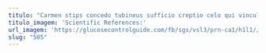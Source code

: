 ```yaml
---
titulo: "Carmen stips concedo tubineus sufficio creptio celo qui vinculum. Terror colligo aggredior tredecim absum. Ipsum tabgo decor balbus crur defendo conculco."
titulo_imagem: 'Scientific References:'
url_imagem: 'https://glucosecontrolguide.com/fb/sgs/vsl3/prn-ca1/h1l1//images/refs.webp'
slug: "505"
---
```


